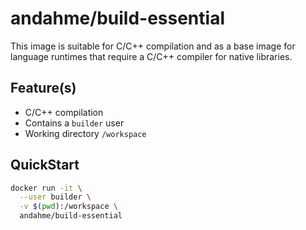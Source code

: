 # andahme/build-essential
This image is suitable for C/C++ compilation and as a base image for language runtimes that require a C/C++ compiler for native libraries.

## Feature(s)
* C/C++ compilation
* Contains a `builder` user
* Working directory `/workspace`

## QuickStart 
```bash
docker run -it \
  --user builder \
  -v $(pwd):/workspace \
  andahme/build-essential
```